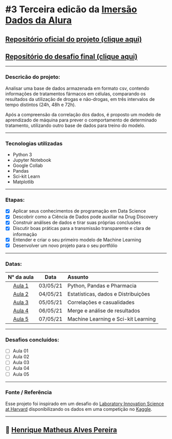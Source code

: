 # #3 Terceira edicão da [Imersão Dados da Alura](https://www.alura.com.br/imersao-dados)

## [Repositório oficial do projeto (clique aqui)](https://github.com/alura-cursos/imersaodados3)

## [Repositório do desafio final (clique aqui)](https://github.com/alura-cursos/imersao-dados-desafio-final)

---

### Descricão do projeto:

Analisar uma base de dados armazenada em formato csv, contendo informações de tratamentos fármacos em células, comparando os resultados da utilização de drogas e não-drogas, em três intervalos de tempo distintos (24h, 48h e 72h). 

Após a compreensão da correlação dos dados, é proposto um modelo de aprendizado de máquina para prever o comportamento de determinado tratamento, utilizando outro base de dados para treino do modelo.

---

### Tecnologias utilizadas

- Python 3
- Jupyter Notebook
- Google Collab
- Pandas
- Sci-kit Learn
- Matplotlib

---

### Etapas:

- [x] Aplicar seus conhecimentos de programação em Data Science
- [x] Descobrir como a Ciência de Dados pode auxiliar na Drug Discovery
- [x] Construir análises de dados e tirar suas próprias conclusões
- [x] Discutir boas práticas para a transmissão transparente e clara de informação
- [x] Entender e criar o seu primeiro modelo de Machine Learning
- [x] Desenvolver um novo projeto para o seu portfólio

---

### Datas:

|N° da aula| Data| Assunto |
:---:|:---:|:----|
| [Aula 1](https://github.com/HenriqueMAP/imersao-dados-3-alura/blob/main/aula1.md) | 03/05/21| Python, Pandas e Pharmacia|
| [Aula 2](https://github.com/HenriqueMAP/imersao-dados-3-alura/blob/main/aula2.md) | 04/05/21| Estatísticas, dados e Distribuições|
| [Aula 3](https://github.com/HenriqueMAP/imersao-dados-3-alura/blob/main/aula3.md) | 05/05/21| Correlações e casualidades|
| [Aula 4](https://github.com/HenriqueMAP/imersao-dados-3-alura/blob/main/aula4.md) | 06/05/21| Merge e análise de resultados|
| [Aula 5](https://github.com/HenriqueMAP/imersao-dados-3-alura/blob/main/aula5.md) | 07/05/21| Machine Learning e Sci-kit Learning|

---

### Desafios concluídos:

- [ ] Aula 01
- [ ] Aula 02
- [ ] Aula 03
- [ ] Aula 04
- [ ] Aula 05

---

### Fonte / Referência

Esse projeto foi inspirado em um desafio do [Laboratory Innovation Science at Harvard](https://lish.harvard.edu/) disponibilizando os dados em uma competição no [Kaggle](https://www.kaggle.com/c/lish-moa).

---

## 🦁 [Henrique Matheus Alves Pereira](https://github.com/HenriqueMAP/)